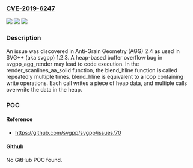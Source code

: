 ### [CVE-2019-6247](https://cve.mitre.org/cgi-bin/cvename.cgi?name=CVE-2019-6247)
![](https://img.shields.io/static/v1?label=Product&message=n%2Fa&color=blue)
![](https://img.shields.io/static/v1?label=Version&message=n%2Fa&color=blue)
![](https://img.shields.io/static/v1?label=Vulnerability&message=n%2Fa&color=brighgreen)

### Description

An issue was discovered in Anti-Grain Geometry (AGG) 2.4 as used in SVG++ (aka svgpp) 1.2.3. A heap-based buffer overflow bug in svgpp_agg_render may lead to code execution. In the render_scanlines_aa_solid function, the blend_hline function is called repeatedly multiple times. blend_hline is equivalent to a loop containing write operations. Each call writes a piece of heap data, and multiple calls overwrite the data in the heap.

### POC

#### Reference
- https://github.com/svgpp/svgpp/issues/70

#### Github
No GitHub POC found.

